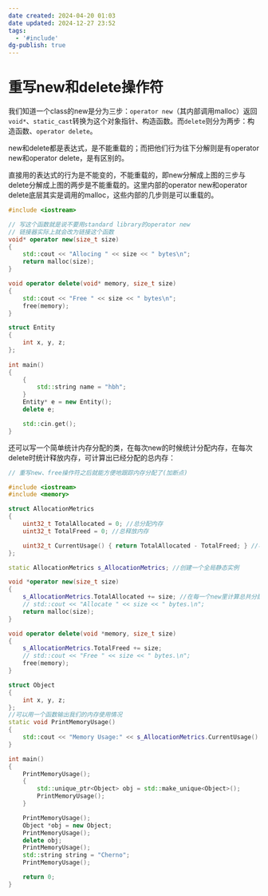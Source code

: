 ```yaml
---
date created: 2024-04-20 01:03
date updated: 2024-12-27 23:52
tags:
  - '#include'
dg-publish: true
---
```


# 重写new和delete操作符

我们知道一个class的new是分为三步：`operator new`（其内部调用malloc）返回`void*`、`static_cast`转换为这个对象指针、构造函数。而`delete`则分为两步：构造函数、`operator delete`。

new和delete都是表达式，是不能重载的；而把他们行为往下分解则是有operator new和operator delete，是有区别的。

直接用的表达式的行为是不能变的，不能重载的，即new分解成上图的三步与delete分解成上图的两步是不能重载的。这里内部的operator new和operator delete底层其实是调用的malloc，这些内部的几步则是可以重载的。

```cpp
#include <iostream>

// 写这个函数就是说不要用standard library的operator new
// 链接器实际上就会改为链接这个函数
void* operator new(size_t size)
{
	std::cout << "Allocing " << size << " bytes\n";
	return malloc(size);
}

void operator delete(void* memory, size_t size)
{
	std::cout << "Free " << size << " bytes\n";
	free(memory);
}

struct Entity
{
	int x, y, z;
};
 
int main()
{
	{
		std::string name = "hbh";
	}
	Entity* e = new Entity();
	delete e;

	std::cin.get();
}
```

还可以写一个简单统计内存分配的类，在每次new的时候统计分配内存，在每次delete时统计释放内存，可计算出已经分配的总内存：

```cpp
// 重写new、free操作符之后就能方便地跟踪内存分配了(加断点)

#include <iostream>
#include <memory>

struct AllocationMetrics
{
    uint32_t TotalAllocated = 0; //总分配内存
    uint32_t TotalFreed = 0; //总释放内存

    uint32_t CurrentUsage() { return TotalAllocated - TotalFreed; } //写一个小函数来输出 当前用了多少内存
};

static AllocationMetrics s_AllocationMetrics; //创建一个全局静态实例

void *operator new(size_t size)
{
    s_AllocationMetrics.TotalAllocated += size; //在每一个new里计算总共分配了多少内存
    // std::cout << "Allocate " << size << " bytes.\n";
    return malloc(size);
}

void operator delete(void *memory, size_t size)
{
    s_AllocationMetrics.TotalFreed += size;
    // std::cout << "Free " << size << " bytes.\n";
    free(memory);
}

struct Object
{
    int x, y, z;
};
//可以用一个函数输出我们的内存使用情况
static void PrintMemoryUsage()
{
    std::cout << "Memory Usage:" << s_AllocationMetrics.CurrentUsage() << " bytes\n";
}

int main()
{
    PrintMemoryUsage();
    {
        std::unique_ptr<Object> obj = std::make_unique<Object>();
        PrintMemoryUsage();
    }

    PrintMemoryUsage();
    Object *obj = new Object;
    PrintMemoryUsage();
    delete obj;
    PrintMemoryUsage();
    std::string string = "Cherno";
    PrintMemoryUsage();

    return 0;
}
```
